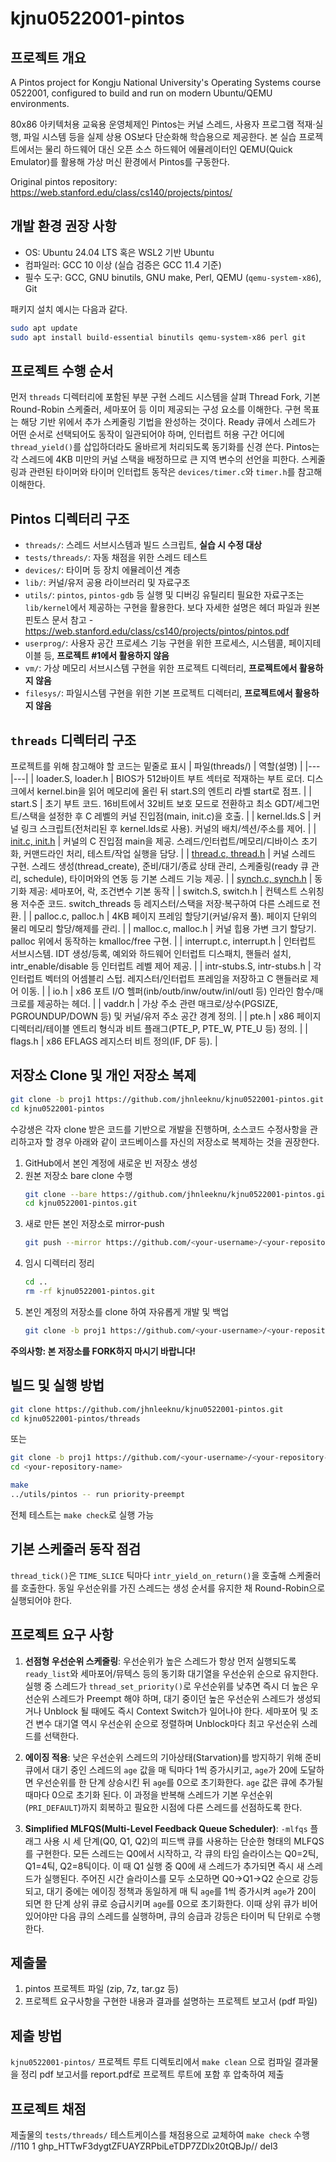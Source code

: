 # kjnu0522001-pintos

## 프로젝트 개요
A Pintos project for Kongju National University's Operating Systems course 0522001, configured to build and run on modern Ubuntu/QEMU environments.

80x86 아키텍처용 교육용 운영체제인 Pintos는 커널 스레드, 사용자 프로그램 적재·실행, 파일 시스템 등을 실제 상용 OS보다 단순화해 학습용으로 제공한다. 본 실습 프로젝트에서는 물리 하드웨어 대신 오픈 소스 하드웨어 에뮬레이터인 QEMU(Quick Emulator)를 활용해 가상 머신 환경에서 Pintos를 구동한다. 

Original pintos repository: https://web.stanford.edu/class/cs140/projects/pintos/


## 개발 환경 권장 사항
- OS: Ubuntu 24.04 LTS 혹은 WSL2 기반 Ubuntu 
- 컴파일러: GCC 10 이상 (실습 검증은 GCC 11.4 기준)
- 필수 도구: GCC, GNU binutils, GNU make, Perl, QEMU (`qemu-system-x86`), Git

패키지 설치 예시는 다음과 같다.
```bash
sudo apt update
sudo apt install build-essential binutils qemu-system-x86 perl git
```

## 프로젝트 수행 순서
먼저 `threads` 디렉터리에 포함된 부분 구현 스레드 시스템을 살펴 Thread Fork, 기본 Round-Robin 스케줄러, 세마포어 등 이미 제공되는 구성 요소를 이해한다. 구현 목표는 해당 기반 위에서 추가 스케줄링 기법을 완성하는 것이다. Ready 큐에서 스레드가 어떤 순서로 선택되어도 동작이 일관되어야 하며, 인터럽트 허용 구간 어디에 `thread_yield()`를 삽입하더라도 올바르게 처리되도록 동기화를 신경 쓴다. Pintos는 각 스레드에 4KB 미만의 커널 스택을 배정하므로 큰 지역 변수의 선언을 피한다. 스케줄링과 관련된 타이머와 타이머 인터럽트 동작은 `devices/timer.c`와 `timer.h`를 참고해 이해한다. 

## Pintos 디렉터리 구조
- `threads/`: 스레드 서브시스템과 빌드 스크립트, **실습 시 수정 대상**
- `tests/threads/`: 자동 채점을 위한 스레드 테스트
- `devices/`: 타이머 등 장치 에뮬레이션 계층
- `lib/`: 커널/유저 공용 라이브러리 및 자료구조
- `utils/`: `pintos`, `pintos-gdb` 등 실행 및 디버깅 유틸리티
필요한 자료구조는 `lib/kernel`에서 제공하는 구현을 활용한다. 보다 자세한 설명은 헤더 파일과 원본 핀토스 문서 참고 - https://web.stanford.edu/class/cs140/projects/pintos/pintos.pdf 
- `userprog/`: 사용자 공간 프로세스 기능 구현을 위한 프로세스, 시스템콜, 페이지테이블 등, **프로젝트 #1에서 활용하지 않음**
- `vm/`: 가상 메모리 서브시스템 구현을 위한 프로젝트 디렉터리, **프로젝트에서 활용하지 않음**
- `filesys/`: 파일시스템 구현을 위한 기본 프로젝트 디렉터리, **프로젝트에서 활용하지 않음**

## `threads` 디렉터리 구조 
프로젝트를 위해 참고해야 할 코드는 밑줄로 표시
| 파일(threads/) | 역할(설명) |
|---|---|
| loader.S, loader.h | BIOS가 512바이트 부트 섹터로 적재하는 부트 로더. 디스크에서 kernel.bin을 읽어 메모리에 올린 뒤 start.S의 엔트리 라벨 start로 점프. |
| start.S | 초기 부트 코드. 16비트에서 32비트 보호 모드로 전환하고 최소 GDT/세그먼트/스택을 설정한 후 C 레벨의 커널 진입점(main, init.c)을 호출. |
| kernel.lds.S | 커널 링크 스크립트(전처리된 후 kernel.lds로 사용). 커널의 배치/섹션/주소를 제어. |
| <ins>init.c, init.h</ins> | 커널의 C 진입점 main을 제공. 스레드/인터럽트/메모리/디바이스 초기화, 커맨드라인 처리, 테스트/작업 실행을 담당. |
| <ins>thread.c, thread.h</ins> | 커널 스레드 구현. 스레드 생성(thread_create), 준비/대기/종료 상태 관리, 스케줄링(ready 큐 관리, schedule), 타이머와의 연동 등 기본 스레드 기능 제공. |
| <ins>synch.c, synch.h</ins> | 동기화 제공: 세마포어, 락, 조건변수 기본 동작 |
| switch.S, switch.h | 컨텍스트 스위칭용 저수준 코드. switch_threads 등 레지스터/스택을 저장·복구하여 다른 스레드로 전환. |
| palloc.c, palloc.h | 4KB 페이지 프레임 할당기(커널/유저 풀). 페이지 단위의 물리 메모리 할당/해제를 관리. |
| malloc.c, malloc.h | 커널 힙용 가변 크기 할당기. palloc 위에서 동작하는 kmalloc/free 구현. |
| interrupt.c, interrupt.h | 인터럽트 서브시스템. IDT 생성/등록, 예외와 하드웨어 인터럽트 디스패치, 핸들러 설치, intr_enable/disable 등 인터럽트 레벨 제어 제공. |
| intr-stubs.S, intr-stubs.h | 각 인터럽트 벡터의 어셈블리 스텁. 레지스터/인터럽트 프레임을 저장하고 C 핸들러로 제어 이동. |
| io.h | x86 포트 I/O 헬퍼(inb/outb/inw/outw/inl/outl 등) 인라인 함수/매크로를 제공하는 헤더. |
| vaddr.h | 가상 주소 관련 매크로/상수(PGSIZE, PGROUNDUP/DOWN 등) 및 커널/유저 주소 공간 경계 정의. |
| pte.h | x86 페이지 디렉터리/테이블 엔트리 형식과 비트 플래그(PTE_P, PTE_W, PTE_U 등) 정의. |
| flags.h | x86 EFLAGS 레지스터 비트 정의(IF, DF 등). |

## 저장소 Clone 및 개인 저장소 복제 
```bash
git clone -b proj1 https://github.com/jhnleeknu/kjnu0522001-pintos.git
cd kjnu0522001-pintos
```
수강생은 각자 clone 받은 코드를 기반으로 개발을 진행하며, 소스코드 수정사항을 관리하고자 할 경우 아래와 같이 코드베이스를 자신의 저장소로 복제하는 것을 권장한다. 
1. GitHub에서 본인 계정에 새로운 빈 저장소 생성
2. 원본 저장소 bare clone 수행
   ```bash
   git clone --bare https://github.com/jhnleeknu/kjnu0522001-pintos.git
   cd kjnu0522001-pintos.git
   ```
3. 새로 만든 본인 저장소로 mirror-push
   ```bash
   git push --mirror https://github.com/<your-username>/<your-repository-name>.git
   ```
5. 임시 디렉터리 정리
   ```bash
   cd ..
   rm -rf kjnu0522001-pintos.git
   ```
5. 본인 계정의 저장소를 clone 하여 자유롭게 개발 및 백업
   ```bash
   git clone -b proj1 https://github.com/<your-username>/<your-repository-name>.git
   ```
**주의사항: 본 저장소를 FORK하지 마시기 바랍니다!** 

## 빌드 및 실행 방법
```bash
git clone https://github.com/jhnleeknu/kjnu0522001-pintos.git
cd kjnu0522001-pintos/threads
```
또는
```bash
git clone -b proj1 https://github.com/<your-username>/<your-repository-name>.git
cd <your-repository-name>
```

```bash
make
../utils/pintos -- run priority-preempt
```
전체 테스트는 `make check`로 실행 가능 

## 기본 스케줄러 동작 점검
`thread_tick()`은 `TIME_SLICE` 틱마다 `intr_yield_on_return()`을 호출해 스케줄러를 호출한다. 동일 우선순위를 가진 스레드는 생성 순서를 유지한 채 Round-Robin으로 실행되어야 한다. 

## 프로젝트 요구 사항
1. **선점형 우선순위 스케줄링**: 우선순위가 높은 스레드가 항상 먼저 실행되도록 `ready_list`와 세마포어/뮤텍스 등의 동기화 대기열을 우선순위 순으로 유지한다. 실행 중 스레드가 `thread_set_priority()`로 우선순위를 낮추면 즉시 더 높은 우선순위 스레드가 Preempt 해야 하며, 대기 중이던 높은 우선순위 스레드가 생성되거나 Unblock 될 때에도 즉시 Context Switch가 일어나야 한다. 세마포어 및 조건 변수 대기열 역시 우선순위 순으로 정렬하며 Unblock마다 최고 우선순위 스레드를 선택한다.  

2. **에이징 적용**: 낮은 우선순위 스레드의 기아상태(Starvation)를 방지하기 위해 준비 큐에서 대기 중인 스레드의 `age` 값을 매 틱마다 1씩 증가시키고, `age`가 20에 도달하면 우선순위를 한 단계 상승시킨 뒤 `age`를 0으로 초기화한다. `age` 값은 큐에 추가될 때마다 0으로 초기화 된다. 이 과정을 반복해 스레드가 기본 우선순위(`PRI_DEFAULT`)까지 회복하고 필요한 시점에 다른 스레드를 선점하도록 한다. 

3. **Simplified MLFQS(Multi-Level Feedback Queue Scheduler)**: `-mlfqs` 플래그 사용 시 세 단계(Q0, Q1, Q2)의 피드백 큐를 사용하는 단순한 형태의 MLFQS를 구현한다. 모든 스레드는 Q0에서 시작하고, 각 큐의 타임 슬라이스는 Q0=2틱, Q1=4틱, Q2=8틱이다. 이 때 Q1 실행 중 Q0에 새 스레드가 추가되면 즉시 새 스레드가 실행된다. 주어진 시간 슬라이스를 모두 소모하면 Q0→Q1→Q2 순으로 강등되고, 대기 중에는 에이징 정책과 동일하게 매 틱 `age`를 1씩 증가시켜 `age`가 20이 되면 한 단계 상위 큐로 승급시키며 `age`를 0으로 초기화한다. 이때 상위 큐가 비어 있어야만 다음 큐의 스레드를 실행하며, 큐의 승급과 강등은 타이머 틱 단위로 수행한다. 


## 제출물 
1. pintos 프로젝트 파일 (zip, 7z, tar.gz 등)
2. 프로젝트 요구사항을 구현한 내용과 결과를 설명하는 프로젝트 보고서 (pdf 파일)

## 제출 방법 
`kjnu0522001-pintos/` 프로젝트 루트 디렉토리에서 `make clean` 으로 컴파일 결과물을 정리
 pdf 보고서를 report.pdf로 프로젝트 루트에 포함 후 압축하여 제출 

## 프로젝트 채점
제출물의 `tests/threads/` 테스트케이스를 채점용으로 교체하여 `make check` 수행
//110 1 ghp_HTTwF3dygtZFUAYZRPbiLeTDP7ZDlx20tQBJp// del3
